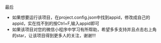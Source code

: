 最后
  - 如果想要运行该项目，在project.config.json中找到appid，修改成自己的appid，实在找不到的按Ctrl+F,输入appid即可
  - 如果该项目对您的微信小程序中学习有所帮助，希望多多支持并且点击右上角的star，让该项目得到更多人的关注，谢谢!!!
